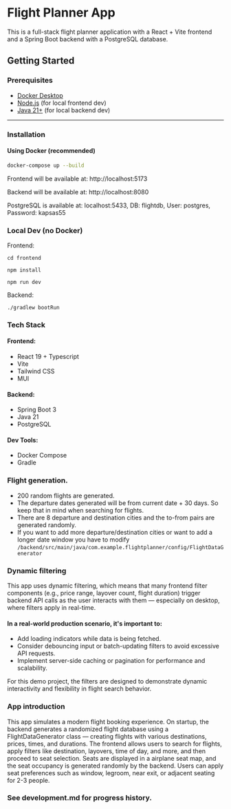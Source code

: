 # Flight Planner App

This is a full-stack flight planner application with a React + Vite frontend
and a Spring Boot backend with a PostgreSQL database.


##  Getting Started

### Prerequisites

- [Docker Desktop](https://www.docker.com/products/docker-desktop)
- [Node.js](https://nodejs.org/) (for local frontend dev)
- [Java 21+](https://www.oracle.com/ee/java/technologies/downloads/) (for local backend dev)

---

###  Installation

#### Using Docker (recommended)

```bash
docker-compose up --build
```

Frontend will be available at: http://localhost:5173

Backend will be available at: http://localhost:8080

PostgreSQL is available at: localhost:5433, DB: flightdb, User: postgres, Password: kapsas55

### Local Dev (no Docker)
Frontend:

```
cd frontend
```
````
npm install
````
````
npm run dev
````

Backend:
````
./gradlew bootRun
````

### Tech Stack
#### Frontend: 
- React 19 + Typescript
- Vite 
- Tailwind CSS
- MUI

#### Backend: 
- Spring Boot 3
- Java 21 
- PostgreSQL

#### Dev Tools:
- Docker Compose
- Gradle

### Flight generation.
- 200 random flights are generated. 
- The departure dates generated will be from current date + 30 days. So keep that in mind when searching for flights.
- There are 8 departure and destination cities and the to-from pairs are generated randomly.
- If you want to add more departure/destination cities or want to add a longer date window you have to modify ```/backend/src/main/java/com.example.flightplanner/config/FlightDataGenerator```

### Dynamic filtering
This app uses dynamic filtering, which means that many frontend filter components (e.g., price range, layover count, flight duration) trigger backend API calls as the user interacts with them — especially on desktop, where filters apply in real-time.

#### In a real-world production scenario, it's important to:
- Add loading indicators while data is being fetched.
- Consider debouncing input or batch-updating filters to avoid excessive API requests.
- Implement server-side caching or pagination for performance and scalability.

For this demo project, the filters are designed to demonstrate dynamic interactivity and flexibility in flight search behavior.

### App introduction
This app simulates a modern flight booking experience. On startup, the backend generates a randomized 
flight database using a FlightDataGenerator class — creating flights with various destinations, prices, times, and durations.
The frontend allows users to search for flights, apply filters like destination, layovers, time of day, and more, and then proceed to seat selection.
Seats are displayed in a airplane seat map, and the seat occupancy is generated randomly by the backend. 
Users can apply seat preferences such as window, legroom, near exit, or adjacent seating for 2-3 people.

### See development.md for progress history.

